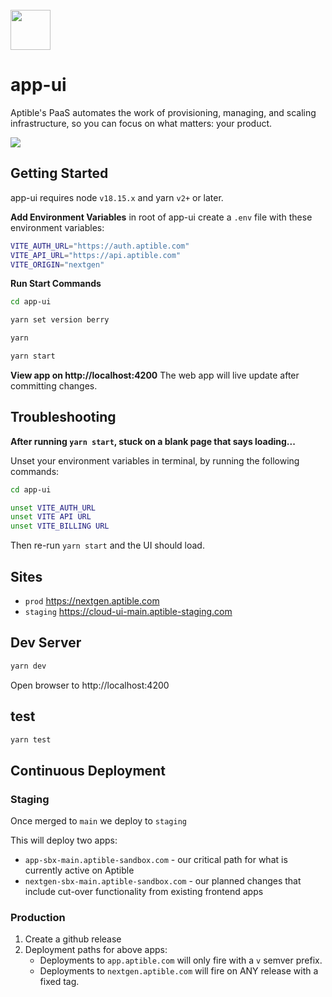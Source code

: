 <br>
<img src="https://user-images.githubusercontent.com/4295811/226700092-ffbd0c01-dba1-4880-8b77-a4d26e6228f0.svg"  width="64">

# app-ui

Aptible's PaaS automates the work of provisioning, managing, and scaling infrastructure, so you can focus on what matters: your product.

<img src="https://user-images.githubusercontent.com/4295811/248316533-f285fc02-3669-4d6f-96fe-fb854d148407.png"  style="max-width: 100%;">

## Getting Started
app-ui requires node `v18.15.x` and yarn `v2+` or later.

**Add Environment Variables**
in root of app-ui create a `.env` file with these environment variables:
```bash
VITE_AUTH_URL="https://auth.aptible.com"
VITE_API_URL="https://api.aptible.com"
VITE_ORIGIN="nextgen"
```

**Run Start Commands**
```bash
cd app-ui
```
```bash
yarn set version berry
```
```bash
yarn
```
```bash
yarn start
```

**View app on http://localhost:4200**
The web app will live update after committing changes.

## Troubleshooting

**After running `yarn start`, stuck on a blank page that says loading...**

Unset your environment variables in terminal, by running the following commands:

```bash
cd app-ui
```
```bash
unset VITE_AUTH_URL
unset VITE API URL
unset VITE_BILLING URL
```
Then re-run `yarn start` and the UI should load.

## Sites

- `prod` https://nextgen.aptible.com
- `staging` https://cloud-ui-main.aptible-staging.com

## Dev Server

```bash
yarn dev
```

Open browser to http://localhost:4200

## test

```bash
yarn test
```

## Continuous Deployment

### Staging

Once merged to `main` we deploy to `staging` 

This will deploy two apps:

* `app-sbx-main.aptible-sandbox.com` - our critical path for what is currently active on Aptible
* `nextgen-sbx-main.aptible-sandbox.com` - our planned changes that include cut-over functionality from existing frontend apps

### Production

1. Create a github release
2. Deployment paths for above apps:
    * Deployments to `app.aptible.com` will only fire with a `v` semver prefix.
    * Deployments to `nextgen.aptible.com` will fire on ANY release with a fixed tag.